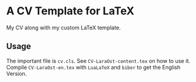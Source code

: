 # A CV Template for LaTeX

My CV along with my custom LaTeX template.

## Usage

The important file is `cv.cls`. See `CV-LaraOst-content.tex` on how to use it.
Compile `CV-LaraOst-en.tex` with `LuaLaTeX` and `biber` to get the English Version.
